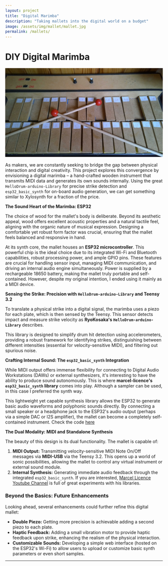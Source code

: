 ```yaml
---
layout: project
title: "Digital Marimba"
description: "Taking mallets into the digital world on a budget"
image: /assets/img/mallet/mallet.jpg
permalink: /mallets/
---
```


# DIY Digital Marimba

![Mallet](/assets/img/mallet/mallet.jpg)

As makers, we are constantly seeking to bridge the gap between physical interaction and digital creativity. This project explores this convergence by envisioning a digital marimba – a hand-crafted wooden instrument that transmits MIDI data and generates its own sounds internally. Using the great `HelloDrum-arduino-Library` for precise strike detection and `esp32_basic_synth` for on-board audio generation, we can get something similar to Xylosynth for a fraction of the price.

**The Sound Heart of the Marimba: ESP32**

The choice of wood for the mallet's body is deliberate. Beyond its aesthetic appeal, wood offers excellent acoustic properties and a natural tactile feel, aligning with the organic nature of musical expression. Designing a comfortable yet robust form factor was crucial, ensuring that the mallet feels balanced and responsive in hand.

At its synth core, the mallet houses an **ESP32 microcontroller**. This powerful chip is the ideal choice due to its integrated Wi-Fi and Bluetooth capabilities, robust processing power, and ample GPIO pins. These features are crucial for handling sensor input, managing MIDI communication, and driving an internal audio engine simultaneously. Power is supplied by a rechargeable 18650 battery, making the mallet truly portable and self-contained. However, despite my original intention, I ended using it mainly as a MIDI device.

**Sensing the Strike: Precision with `HelloDrum-arduino-Library` and Teensy 3.2**

To translate a physical strike into a digital signal, the marimba uses a piezo for each plate, which is then sensed by the Teensy. This sensor detects impact and measure strike velocity as **RyoKosaka's `HelloDrum-arduino-Library`** describes.

This library is designed to simplify drum hit detection using accelerometers, providing a robust framework for identifying strikes, distinguishing between different intensities (essential for velocity-sensitive MIDI), and filtering out spurious noise.

**Crafting Internal Sound: The `esp32_basic_synth` Integration**

While MIDI output offers immense flexibility for connecting to Digital Audio Workstations (DAWs) or external synthesizers, it's interesting to have the ability to produce sound autonomously. This is where **marcel-licence's `esp32_basic_synth` library** comes into play. Although a sampler can be used, in this case I preferred the synth way.

This lightweight yet capable synthesis library allows the ESP32 to generate basic audio waveforms and polyphonic sounds directly. By connecting a small speaker or a headphone jack to the ESP32's audio output (perhaps via a simple DAC or I2S amplifier), the mallet can become a completely self-contained instrument. Check the code [here](https://github.com/pabloresa/ArduinoMIDIDevices/blob/main/MarimbaMuxSerialUSB.ino)

**The Dual Modality: MIDI and Standalone Synthesis**

The beauty of this design is its dual functionality. The mallet is capable of:

1.  **MIDI Output:** Transmitting velocity-sensitive MIDI Note On/Off messages via **MIDI-USB** via the Teensy 3.2. This opens up a world of sonic possibilities, allowing the mallet to control any virtual instrument or external sound module.
2.  **Internal Synthesis:** Generating immediate audio feedback through the integrated `esp32_basic_synth`. If you are interested, [Marcel Licence Youtube Channel](https://www.youtube.com/channel/UCwrPhahCO1i1n5MPMDT9T_g) is full of great experiments with his libraries.

### Beyond the Basics: Future Enhancements

Looking ahead, several enhancements could further refine this digital mallet:

* **Double Piezo:** Getting more precision is achievable adding a second piezo to each plate.
* **Haptic Feedback:** Adding a small vibration motor to provide haptic feedback upon strike, enhancing the realism of the physical interaction.
* **Customizable Sounds:** Developing a simple web interface (hosted on the ESP32's Wi-Fi) to allow users to upload or customize basic synth parameters or even short samples.

---

